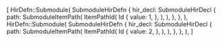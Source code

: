 [
    HirDefn::Submodule(
        SubmoduleHirDefn {
            hir_decl: SubmoduleHirDecl {
                path: SubmoduleItemPath(
                    ItemPathId(
                        Id {
                            value: 1,
                        },
                    ),
                ),
            },
        },
    ),
    HirDefn::Submodule(
        SubmoduleHirDefn {
            hir_decl: SubmoduleHirDecl {
                path: SubmoduleItemPath(
                    ItemPathId(
                        Id {
                            value: 2,
                        },
                    ),
                ),
            },
        },
    ),
]